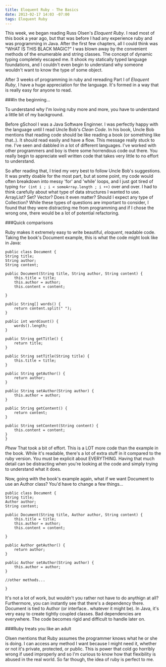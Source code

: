 ```yaml
---
title: Eloquent Ruby - The Basics
date: 2013-02-17 14:03 -07:00
tags: Eloquent Ruby
---
```


This week, we began reading Russ Olsen's *Eloquent Ruby*. I read most
of this book a year ago, but that was before I had any experience ruby and was programming in Java. After the first few chapters, all I could think
was "WHAT IS THIS BLACK MAGIC?" I was blown away by the convenient methods of
the enumerable and string classes. The concept of dynamic typing completely
escaped me. It shook my statically typed language foundations, and I couldn't
even begin to understand why someone wouldn't want to know the type of some
object.

After 3 weeks of programming in ruby and rereading Part I of *Eloquent Ruby*,
I have a huge appreciation for the language. It's formed in a way that is really
easy for anyone to read.

###In the beginning...

To understand why I'm loving ruby more and more, you
have to understand a little bit of my background.

Before gSchool I was a Java Software Enginner. I was perfectly happy with the
language until I read Uncle Bob's
*Clean Code*. In his book, Uncle Bob mentions that reading code should be like
reading a book (or something like that..). It should read easily and have
a flow. This message really stuck to me. I've seen and dabbled in a lot of
different languages. I've worked with other programmers and boy is there some
horrendous code out there. You really begin to appreciate well written code that
takes very little to no effort to understand.

So after reading that, I tried my very best to follow Uncle Bob's suggestions.
It was pretty doable for the most part, but at some point, my code would often
breakdown into messy 'for' and 'while' loops, and I just got tired of typing `for (int i ; i < someArray.length ; i ++)` over and over. I had to think carefully about what type of data structures I wanted to use. ArrayList? Set? Vector? Does it even matter? Should I expect any type of Collection? While these types of questions are important to consider, I found that they were distracting me from programming and if I chose the wrong one, there would be a lot of potential refactoring.

###Quick comparisons

Ruby makes it extremely easy to write beautiful, *eloquent*,
readable code. Taking the book's Document example, this is what the code might
look like in Java:

    public class Document {
    String title;
    String author;
    String content;

    public Document(String title, String author, String content) {
        this.title = title;
        this.author = author;
        this.content = content;

    }

    public String[] words() {
        return content.split(" ");
    }

    public int wordCount() {
        words().length;
    }

    public String getTitle() {
        return title;
    }

    public String setTitle(String title) {
        this.title = title;
    }

    public String getAuthor() {
        return author;
    }

    public String setAuthor(String author) {
        this.author = author;
    }

    public String getContent() {
        return content;
    }

    public String setContent(String content) {
        this.content = content;
    }
    }

*Phew* That took a bit of effort. This is a LOT more code than the example in the book. While it's readable, there's a lot of extra stuff in it compared to the ruby version. You must be
explicit about EVERYTHING. Having that much detail can be distracting when
you're looking at the code and simply trying to understand what it does.

Now, going with the book's example again, what if we want Document to use an
Author class? You'd have to change a few things...

    public class Document {
    String title;
    Author author;
    String content;

    public Document(String title, Author author, String content) {
        this.title = title;
        this.author = author;
        this.content = content;

    }

    public Author getAuthor() {
        return author;
    }

    public Author setAuthor(String author) {
        this.author = author;
    }

    //other methods...

    }

It's not a lot of work, but wouldn't you rather not have to do anythign at all?
Furthermore, you can instantly see that there's a dependency there. Document
is tied to Author (or interface.. whatever it might be). In Java, it's very easy to create tightly coupled classes. Bad dependencies are everywhere. The code becomes rigid and difficult to handle later on.

###Ruby treats you like an adult

Olsen mentions that Ruby assumes the programmer knows what he or she is doing.
I can access any method I want because I might need it, whether or not it's private, protected, or public. This is power that cold go horribly wrong if used improperly and so I'm curious to know how that flexibility is abused in the real world. So far though, the idea of ruby is perfect to me.

